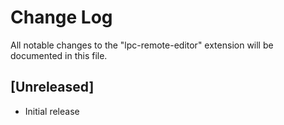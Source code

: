 # Change Log

All notable changes to the "lpc-remote-editor" extension will be documented in this file.

## [Unreleased]

- Initial release